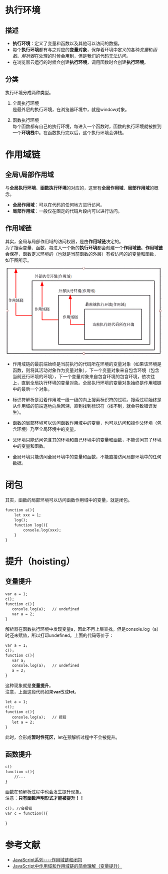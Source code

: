 # 执行环境
## 描述
* **执行环境**：定义了变量和函数以及其他可以访问的数据。      
* 每个**执行环境**都有与之对应的**变量对象**，保存着环境中定义的各种*变量*和*函数*。*解析器*在处理的时候会用到，但是我们的代码无法访问。     
* 在浏览器云运行的时候会创建**执行环境**，调用函数时会创建**执行环境**。

## 分类
执行环境分成两种类型。
1. 全局执行环境   
是最外层的执行环境，在浏览器环境中，就是window对象。

2. 函数执行环境     
每个函数都有自己的执行环境，每进入一个函数时，函数的执行环境就被推到一个**环境栈**中。在函数执行完以后，这个执行环境会弹栈。      


# 作用域链
## 全局\局部作用域
与**全局执行环境**、**函数执行环境**的对应的，这里有**全局作用域**、**局部作用域**的概念。
* **全局作用域**：可以在代码的任何地方进行访问。
* **局部作用域**：一般仅在固定的代码片段内可以进行访问。     

## 作用域链
其实，全局与局部作用域的访问权限，是由**作用域链**决定的。     
为了搜索变量、函数，每进入一个新的**执行环境**都会创建一个**作用域链**。**作用域链**会保存，函数定义环境的（也就是当前函数的外层）有权访问的的变量和函数，
如下图所示。

![](../images/2019-05-02-12-48-37.png)

* 作用域链的最前端始终是当前执行的代码所在环境的变量对象（如果该环境是函数，则将其活动对象作为变量对象），下一个变量对象来自包含环境（包含当前还行环境的环境），下一个变量对象来自包含环境的包含环境，依次往上，直到全局执行环境的变量对象。全局执行环境的变量对象始终是作用域链中的最后一个对象。

* 标识符解析是沿着作用域一级一级的向上搜索标识符的过程。搜索过程始终是从作用域的前端逐地向后回溯，直到找到标识符（找不到，就会导致错误发生）。

* 函数的局部环境可以访问函数作用域中的变量，也可以访问和操作父环境（包含环境）乃至全局环境中的变量。

* 父环境只能访问包含其的环境和自己环境中的变量和函数，不能访问其子环境中的变量和函数。

* 全局环境只能访问全局环境中的变量和函数，不能直接访问局部环境中的任何数据。


# 闭包
其实，函数的局部环境可以访问函数作用域中的变量，就是闭包。
```
function a(){
    let xxx = 1;
    log();
    function log(){
        console.log(xxx);
    }
}
```

# 提升（hoisting）
## 变量提升
```
var a = 1;
c();
function c(){
   console.log(a);   // undefined
   var a = 2; 
}
```
解析器在函数执行环境中发现变量a，因此不再上层查找。但是console.log（a）时还未赋值，所以打印undefined。上面的代码等价于：
```
var a = 1;
c();
function c(){
   var a;
   console.log(a);   // undefined
   a = 2; 
}
``` 
这种现象就是**变量提升**。    
注意，上面这段代码如果**var**改成**let**。
```
let a = 1;
c();
function c(){
   console.log(a);   // 报错
   let a = 2; 
}
```
此时，会形成**暂时性死区**，let在预解析过程中不会被提升。

## 函数提升
```
c()
function c(){
    //...
}
```
函数在预解析过程中也会发生提升现象。     
注意：**只有函数声明形式才能被提升！！**
```
c(); //会报错
var c = function(){

}
```


# 参考文献
* [JavaScript系列----作用域链和闭包](https://www.cnblogs.com/renlong0602/p/4398883.html)  
* [JavaScript中作用域和作用域链的简单理解（变量提升）](https://www.cnblogs.com/buchongming/p/5858026.html)